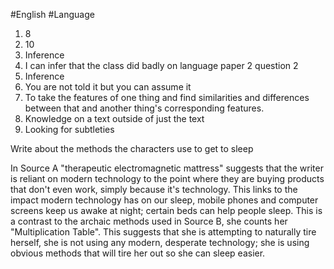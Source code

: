 #English #Language 

1) 8
2) 10
3) Inference
4) I can infer that the class did badly on language paper 2 question 2
5) Inference
6) You are not told it but you can assume it
7) To take the features of one thing and find similarities and differences between that and another thing's corresponding features.
8) Knowledge on a text outside of just the text
9) Looking for subtleties 

Write about the methods the characters use to get to sleep

In Source A "therapeutic electromagnetic mattress" suggests that the writer is reliant on modern technology to the point where they are buying products that don't even work, simply because it's technology. This links to the impact modern technology has on our sleep, mobile phones and computer screens keep us awake at night; certain beds can help people sleep. This is a contrast to the archaic methods used in Source B, she counts her "Multiplication Table". This suggests that she is attempting to naturally tire herself, she is not using any modern, desperate technology; she is using obvious methods that will tire her out so she can sleep easier.